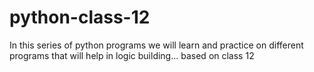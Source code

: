 # python-class-12
In this series of python programs we will learn and practice on different programs that will help in logic building...
based on class 12 
